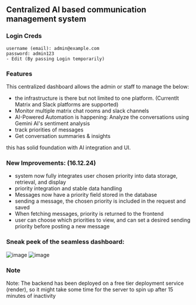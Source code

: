 ## Centralized AI based communication management system

### Login Creds
```Please Login using the below admin creds:
username (email): admin@example.com
password: admin123
- Edit (By passing Login temporarily)
```

### Features
This centralized dashboard allows the admin or staff to manage the below:
- the infrastructure is there but not limited to one platform. (Currentlt Matrix and Slack platforms are supported)
- Monitor multiple matrix chat rooms and slack channels
- AI-Powered Automation is happening: Analyze the conversations using Gemini AI's sentiment analysis
- track priorities of messages
- Get conversation summaries & insights

this has solid foundation with AI integration and UI.


### New Improvements: (16.12.24)
- system now fully integrates user chosen priority into data storage, retrieval, and display
- priority integration and stable data handling
- Messages now have a priority field stored in the database
-  sending a message, the chosen priority is included in the request and saved
-  When fetching messages, priority is returned to the frontend
-  user can choose which priorities to view, and can set a desired sending priority before posting a new message




### Sneak peek of the seamless dashboard:
![image](https://github.com/user-attachments/assets/418a7171-2fd9-46c5-a9c3-c47a9ffa082a)
![image](https://github.com/user-attachments/assets/f6922685-a2ae-415d-9eee-e07618452561)

### Note
Note: The backend has been deployed on a free tier deployment service (render), so it might take some time for the server to spin up after 15 minutes of inactivity

